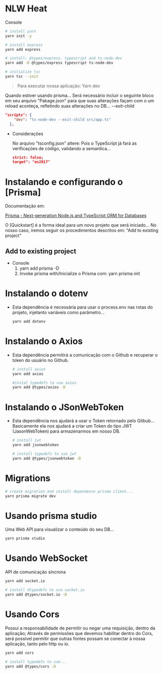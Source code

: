 # NLW Heat

Console

```bash
# install yarn
yarn init -y

# install express
yarn add express

# install: @types/express, typescript and ts-node-dev
yarn add -D @types/express typescript ts-node-dev

# initialize tsc
yarn tsc --init
```

> Para executar nossa aplicação: Yarn dev
> 

Quando estiver usando prisma... Será necessário incluir o seguinte bloco em seu arquivo "Pakage.json" para que suas alterações façam com o um reload aconteça, refletindo suas alterações no DB...
--exit-child

```json
"scripts": {
    "dev": "ts-node-dev --exit-child src/app.ts"
  },
```

- Considerações
    
    No arquivo "tsconfig.json" altere:
    Pois o TypeScript já fará as verificaçòes de código, validando a semantica...
    
    ```json
    strict: false;
    target": "es2017"
    ```
    

# Instalando e configurando o [Prisma]

Documentação em:

[Prisma - Next-generation Node.js and TypeScript ORM for Databases](https://www.prisma.io/)

O [Quickstart] é a forma ideal para um novo projeto que será iniciado...
No nosso caso, iremos seguir os procedimentos descritos em: "Add to existing project"

## Add to existing project

- Console
    1. yarn add prisma -D
    2. Invoke prisma with/Inicialize o Prisma com:
    yarn prisma init

# Instalando o dotenv

- Esta dependência é necessária para usar o process.env nas rotas do projeto, injetanto variáveis como parâmetro...
    
    ```bash
    yarn add dotenv
    ```
    

# Instalando o Axios

- Esta dependência permitirá a comunicação com o Github e recuperar o token do usuário no Github.
    
    ```bash
    # install axios
    yarn add axios
    
    #instal typedefs to use axios
    yarn add @types/axios -D
    ```
    

# Instalando o JSonWebToken

- Esta dependência nos ajudará a usar o Token retornado pelo Gitbub...
Basicamente ela nos ajudará a criar um Token do tipo JWT (JasonWebToken) para armazenarmos em nosso DB.
    
    ```bash
    # install jwt
    yarn add jsonwebtoken
    
    # install typedefs to use jwt
    yarn add @types/jsonwebtoken -D
    ```
    

# Migrations

```bash
# create migration and install dependence prisma client...
yarn prisma migrate dev
```

# Usando prisma studio

Uma Web API para visualizar o conteúdo do seu DB...

```bash
yarn prisma studio
```

# Usando WebSocket

API de comunicação síncrona

```bash
yarn add socket.io

# install dtypedefs to uso socket.io
yarn add @types/socket.io -D
```

# Usando Cors

Possui a responsabilidade de permitir ou negar uma requisição, dentro da aplicação;
Através de permissões que devemos habilitar dentro do Cors, será possível permitir que outras fontes possam se conectar à nossa aplicação, tanto pelo http ou io.

```bash
yarn add cors

# install typedefs to use...
yarn add @types/cors -D
```